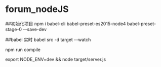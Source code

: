 # forum_nodeJS
##初始化项目
npm i babel-cli babel-preset-es2015-node4 babel-preset-stage-0 --save-dev

##babel 实时
babel src -d target --watch

npm run compile

export NODE_ENV=dev && node target/server.js